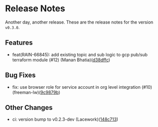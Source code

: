 # Release Notes
Another day, another release. These are the release notes for the version `v0.3.0`.

## Features
* feat(RAIN-66845): add existing topic and sub logic to gcp pub/sub terraform module (#12) (Manan Bhatia)([d38dffc](https://github.com/lacework/terraform-gcp-pub-sub-audit-log/commit/d38dffc4bc525c4405d89764ee499149f830e78e))
## Bug Fixes
* fix: use browser role for service account in org level integration (#10) (freeman-lw)([9c9879b](https://github.com/lacework/terraform-gcp-pub-sub-audit-log/commit/9c9879b6d63bc5b7f4768f3c5a70bf5997a8aea4))
## Other Changes
* ci: version bump to v0.2.3-dev (Lacework)([148c713](https://github.com/lacework/terraform-gcp-pub-sub-audit-log/commit/148c7139e03a9beb1efcb2dabbf6bdef8a648c0a))
